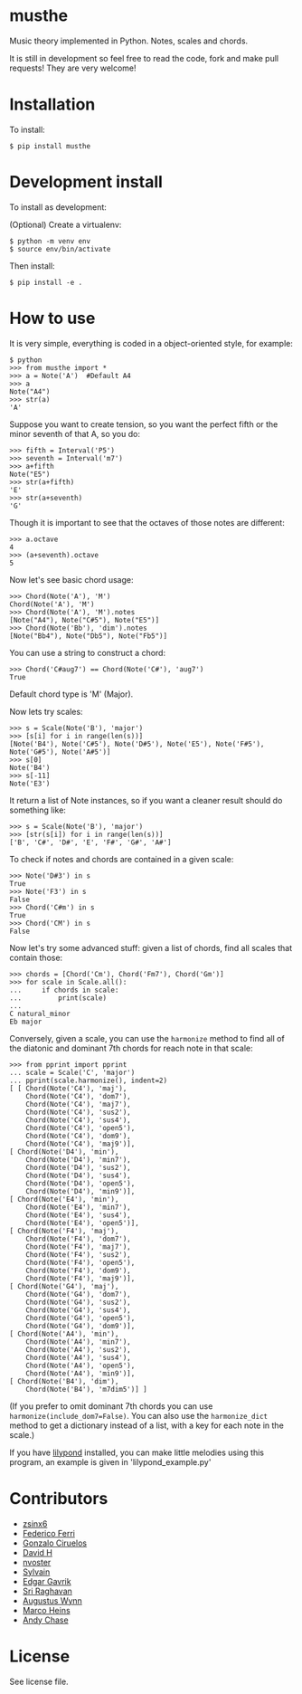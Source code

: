 musthe
======

Music theory implemented in Python. Notes, scales and chords.

It is still in development so feel free to read the code, fork and make pull requests! They are very welcome!

Installation
============

To install:

    $ pip install musthe


Development install
===================

To install as development:

(Optional) Create a virtualenv:

    $ python -m venv env
    $ source env/bin/activate

Then install:

    $ pip install -e .


How to use
==========

It is very simple, everything is coded in a object-oriented style, for example:

    $ python
    >>> from musthe import *
    >>> a = Note('A')  #Default A4
    >>> a
    Note("A4")
    >>> str(a)
    'A'


Suppose you want to create tension, so you want the perfect fifth or the minor seventh of that A, so you do:

    >>> fifth = Interval('P5')
    >>> seventh = Interval('m7')
    >>> a+fifth
    Note("E5")
    >>> str(a+fifth)
    'E'
    >>> str(a+seventh)
    'G'

Though it is important to see that the octaves of those notes are different:

    >>> a.octave
    4
    >>> (a+seventh).octave
    5

Now let's see basic chord usage:

	>>> Chord(Note('A'), 'M')
	Chord(Note('A'), 'M')
	>>> Chord(Note('A'), 'M').notes
	[Note("A4"), Note("C#5"), Note("E5")]
	>>> Chord(Note('Bb'), 'dim').notes
	[Note("Bb4"), Note("Db5"), Note("Fb5")]

You can use a string to construct a chord:

    >>> Chord('C#aug7') == Chord(Note('C#'), 'aug7')
    True

Default chord type is 'M' (Major).

Now lets try scales:

    >>> s = Scale(Note('B'), 'major')
    >>> [s[i] for i in range(len(s))]
    [Note('B4'), Note('C#5'), Note('D#5'), Note('E5'), Note('F#5'), Note('G#5'), Note('A#5')]
    >>> s[0]
    Note('B4')
    >>> s[-11]
    Note('E3')

It return a list of Note instances, so if you want a cleaner result should do something like:

    >>> s = Scale(Note('B'), 'major')
    >>> [str(s[i]) for i in range(len(s))]
    ['B', 'C#', 'D#', 'E', 'F#', 'G#', 'A#']

To check if notes and chords are contained in a given scale:

    >>> Note('D#3') in s
    True
    >>> Note('F3') in s
    False
    >>> Chord('C#m') in s
    True
    >>> Chord('CM') in s
    False

Now let's try some advanced stuff: given a list of chords, find all scales that contain those:

    >>> chords = [Chord('Cm'), Chord('Fm7'), Chord('Gm')]
    >>> for scale in Scale.all():
    ...     if chords in scale:
    ...         print(scale)
    ...
    C natural_minor
    Eb major

Conversely, given a scale, you can use the `harmonize` method to find all of the
diatonic and dominant 7th chords for reach note in that scale:

    >>> from pprint import pprint
    ... scale = Scale('C', 'major')
    ... pprint(scale.harmonize(), indent=2)
    [ [ Chord(Note('C4'), 'maj'),
        Chord(Note('C4'), 'dom7'),
        Chord(Note('C4'), 'maj7'),
        Chord(Note('C4'), 'sus2'),
        Chord(Note('C4'), 'sus4'),
        Chord(Note('C4'), 'open5'),
        Chord(Note('C4'), 'dom9'),
        Chord(Note('C4'), 'maj9')],
    [ Chord(Note('D4'), 'min'),
        Chord(Note('D4'), 'min7'),
        Chord(Note('D4'), 'sus2'),
        Chord(Note('D4'), 'sus4'),
        Chord(Note('D4'), 'open5'),
        Chord(Note('D4'), 'min9')],
    [ Chord(Note('E4'), 'min'),
        Chord(Note('E4'), 'min7'),
        Chord(Note('E4'), 'sus4'),
        Chord(Note('E4'), 'open5')],
    [ Chord(Note('F4'), 'maj'),
        Chord(Note('F4'), 'dom7'),
        Chord(Note('F4'), 'maj7'),
        Chord(Note('F4'), 'sus2'),
        Chord(Note('F4'), 'open5'),
        Chord(Note('F4'), 'dom9'),
        Chord(Note('F4'), 'maj9')],
    [ Chord(Note('G4'), 'maj'),
        Chord(Note('G4'), 'dom7'),
        Chord(Note('G4'), 'sus2'),
        Chord(Note('G4'), 'sus4'),
        Chord(Note('G4'), 'open5'),
        Chord(Note('G4'), 'dom9')],
    [ Chord(Note('A4'), 'min'),
        Chord(Note('A4'), 'min7'),
        Chord(Note('A4'), 'sus2'),
        Chord(Note('A4'), 'sus4'),
        Chord(Note('A4'), 'open5'),
        Chord(Note('A4'), 'min9')],
    [ Chord(Note('B4'), 'dim'),
        Chord(Note('B4'), 'm7dim5')] ]

(If you prefer to omit dominant 7th chords you can use `harmonize(include_dom7=False)`. You can also use the `harmonize_dict` method to get a dictionary instead of a list, with a key for each note in the scale.)


If you have [lilypond](http://lilypond.org/) installed, you can make little melodies using this program, an example is given in 'lilypond_example.py'


Contributors
============

* [zsinx6](https://github.com/zsinx6)
* [Federico Ferri](https://github.com/fferri)
* [Gonzalo Ciruelos](https://github.com/gciruelos)
* [David H](https://github.com/bobthenameless)
* [nvoster](https://github.com/nvoster)
* [Sylvain](https://github.com/SylvainDe)
* [Edgar Gavrik](https://github.com/edgarasg)
* [Sri Raghavan](https://github.com/srir)
* [Augustus Wynn](https://github.com/guswynn)
* [Marco Heins](https://github.com/barrio)
* [Andy Chase](https://github.com/mystery-house)


License
=======

See license file.
